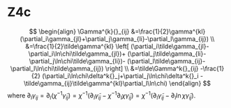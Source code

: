 # Z4c

$$
\begin{align}
\Gamma^{k}{}_{ij}
&=\frac{1}{2}\gamma^{kl}(\partial_i\gamma_{jl}+\partial_j\gamma_{li}-\partial_l\gamma_{ij})
\\
&=\frac{1}{2}\tilde\gamma^{kl}
\left[
  (\partial_i\tilde\gamma_{jl}-\partial_i\ln\chi\tilde\gamma_{jl})+
  (\partial_j\tilde\gamma_{li}-\partial_j\ln\chi\tilde\gamma_{li})-
  (\partial_l\tilde\gamma_{ij}-\partial_l\ln\chi\tilde\gamma_{ij})
\right]
\\
&=\tilde\Gamma^k{}_{ij}
-\frac{1}{2}
(\partial_i\ln\chi\delta^k{}_j+\partial_j\ln\chi\delta^k{}_i
-\tilde\gamma_{ij}\tilde\gamma^{kl}\partial_l\ln\chi)
\end{align}
$$
where
$\partial_l\gamma_{ij}=\partial_l(\chi^{-1}\tilde\gamma_{ij})
=\chi^{-1}(\partial_l\tilde{\gamma}_{ij}-\chi^{-1}\partial_l\chi\tilde\gamma_{ij})
=\chi^{-1}(\partial_l\tilde{\gamma}_{ij}-\partial_l\ln\chi\tilde\gamma_{ij})$.
